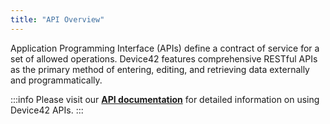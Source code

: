 ```yaml
---
title: "API Overview"
---
```


Application Programming Interface (APIs) define a contract of service for a set of allowed operations. Device42 features comprehensive RESTful APIs as the primary method of entering, editing, and retrieving data externally and programmatically.

:::info
Please visit our **[API documentation](https://api.device42.com/)** for detailed information on using Device42 APIs.
:::

